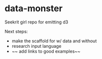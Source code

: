 data-monster
============

Seekrit girl repo for emitting d3

Next steps: 
* make the scaffold for w/ data and without
* research input language
* ~~ add links to good examples~~
